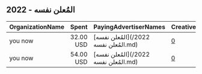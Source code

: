 ## 2022 - المُعلن نفسه 
|OrganizationName|Spent|PayingAdvertiserNames|CreativeUrls|Impressions|Genders|AgeBrackets|CountryCodes|BillingAddresses|CandidateBallotInformation|
|:---|---:|:---|:---|---:|:---|:---|:---|:---|:---|
|you now|32.00 USD|[المُعلن نفسه](2022/المُعلن نفسه.md)|[0](https://www.snap.com/political-ads/asset/f7816e321251cf7da014a345b227856fa6b819ab013168441b5af04c95632772?mediaType=jpeg)|26,028||21+|kuwait|"ابن خلدون,الكويت,32000,KW"|DRBADERALMULLA|
|you now|54.00 USD|[المُعلن نفسه](2022/المُعلن نفسه.md)|[0](https://www.snap.com/political-ads/asset/2f997d8b66b3e91e10cf14f996b32fe71d67ab8eaa26ca7d07f32c35355aa2b9?mediaType=png)|77,252||21+|kuwait|"ابن خلدون,الكويت,32000,KW"|almodhaf|
